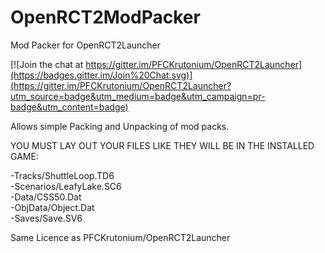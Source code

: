 # OpenRCT2ModPacker
Mod Packer for OpenRCT2Launcher


[![Join the chat at https://gitter.im/PFCKrutonium/OpenRCT2Launcher](https://badges.gitter.im/Join%20Chat.svg)](https://gitter.im/PFCKrutonium/OpenRCT2Launcher?utm_source=badge&utm_medium=badge&utm_campaign=pr-badge&utm_content=badge)


Allows simple Packing and Unpacking of mod packs.

YOU MUST LAY OUT YOUR FILES LIKE THEY WILL BE IN THE INSTALLED GAME:

-Tracks/ShuttleLoop.TD6  
-Scenarios/LeafyLake.SC6  
-Data/CSS50.Dat  
-ObjData/Object.Dat  
-Saves/Save.SV6 

Same Licence as PFCKrutonium/OpenRCT2Launcher
